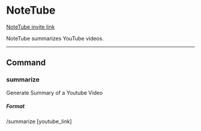 # NoteTube

[NoteTube invite link](https://discord.com/api/oauth2/authorize?client_id=1074579477251772426&permissions=2147534912&scope=bot%20applications.commands)

NoteTube summarizes YouTube videos.

-----------------------------------------------------------------------

## Command

### **summarize**
Generate Summary of a Youtube Video
##### Format
/summarize [youtube_link]
